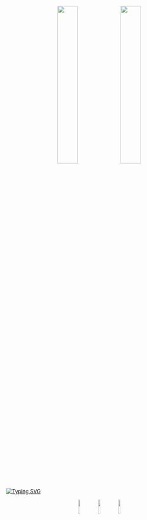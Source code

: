 <p align="center">
  <img src="https://github.com/user-attachments/assets/0e54c23f-c7d4-4eb8-93c9-d2a7367d13db" width="33%">
  <img src="https://github.com/user-attachments/assets/0e54c23f-c7d4-4eb8-93c9-d2a7367d13db" width="33%">
  
</p>

[![Typing SVG](https://readme-typing-svg.herokuapp.com/?color=F6CEE3&size=35&center=true&vCenter=true&width=1000&lines=Olá!;+Meu+nome+é+Adriane+Filgueira;Tenho+25+anos+;Resido+em+São+Paulo;Estudante+de+Ciência+de+Dados;Bem+Vindo!+:%29)](https://git.io/typing-svg)



<p align="center">
  <img src ="https://upload.wikimedia.org/wikipedia/commons/8/87/Sql_data_base_with_logo.png" height=10% width=10% />
  <img src="https://cdn.jsdelivr.net/gh/devicons/devicon@latest/icons/python/python-original-wordmark.svg" height=10% width=10% /> 
  <img src="https://cdn.jsdelivr.net/gh/devicons/devicon@latest/icons/jupyter/jupyter-original-wordmark.svg" height=10% width=10% /> 
</p>

